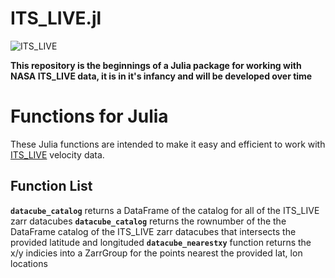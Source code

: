 # ITS_LIVE.jl
![ITS_LIVE](https://its-live-data.s3.amazonaws.com/documentation/ITS_LIVE_logo_transparent_wht.png)

**This repository is the beginnings of a Julia package for working with NASA ITS_LIVE data, it is in it's infancy and will be developed over time**

# Functions for Julia
These Julia functions are intended to make it easy and efficient to work with [ITS_LIVE](https://its-live.jpl.nasa.gov/) velocity data. 

## Function List 
**`datacube_catalog`** returns a DataFrame of the catalog for all of the ITS_LIVE zarr datacubes
**`datacube_catalog`** returns the rownumber of the the DataFrame catalog of the ITS_LIVE zarr datacubes that intersects the provided latitude and longituded
**`datacube_nearestxy`** function returns the x/y indicies into a ZarrGroup for the points nearest the provided lat, lon locations
